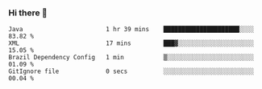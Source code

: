 ### Hi there 👋

<!--START_SECTION:waka-->

```text
Java                       1 hr 39 mins    █████████████████████░░░░   83.82 %
XML                        17 mins         ███▓░░░░░░░░░░░░░░░░░░░░░   15.05 %
Brazil Dependency Config   1 min           ▒░░░░░░░░░░░░░░░░░░░░░░░░   01.09 %
GitIgnore file             0 secs          ░░░░░░░░░░░░░░░░░░░░░░░░░   00.04 %
```

<!--END_SECTION:waka-->

<!--
**jerry-shao/jerry-shao** is a ✨ _special_ ✨ repository because its `README.md` (this file) appears on your GitHub profile.

Here are some ideas to get you started:

- 🔭 I’m currently working on ...
- 🌱 I’m currently learning ...
- 👯 I’m looking to collaborate on ...
- 🤔 I’m looking for help with ...
- 💬 Ask me about ...
- 📫 How to reach me: ...
- 😄 Pronouns: ...
- ⚡ Fun fact: ...
-->
